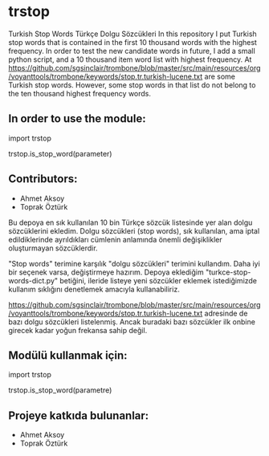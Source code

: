# trstop
Turkish Stop Words  Türkçe Dolgu Sözcükleri
In this repository I put Turkish stop words that is contained in the first 10 thousand words with the highest frequency.
In order to test the new candidate words in future, I add a small python script, and a 10 thousand item word list with highest frequency.
At https://github.com/sgsinclair/trombone/blob/master/src/main/resources/org/voyanttools/trombone/keywords/stop.tr.turkish-lucene.txt are some Turkish stop words. However, some stop words in that list do not belong to the ten thousand highest frequency words.

## In order to use the module:

import trstop

trstop.is_stop_word(parameter)

## Contributors:

- Ahmet Aksoy
- Toprak Öztürk

Bu depoya en sık kullanılan 10 bin Türkçe sözcük listesinde yer alan dolgu sözcüklerini ekledim.
Dolgu sözcükleri (stop words), sık kullanılan, ama iptal edildiklerinde ayrıldıkları cümlenin anlamında önemli değişiklikler oluşturmayan sözcüklerdir.

"Stop words" terimine karşılık "dolgu sözcükleri" terimini kullandım. Daha iyi bir seçenek varsa, değiştirmeye hazırım.
Depoya eklediğim "turkce-stop-words-dict.py" betiğini, ileride listeye yeni sözcükler eklemek istediğimizde kullanım sıklığını denetlemek amacıyla kullanabiliriz.

https://github.com/sgsinclair/trombone/blob/master/src/main/resources/org/voyanttools/trombone/keywords/stop.tr.turkish-lucene.txt  adresinde de bazı dolgu sözcükleri listelenmiş. Ancak buradaki bazı sözcükler ilk onbine girecek kadar yoğun frekansa sahip değil.

## Modülü kullanmak için:

import trstop

trstop.is_stop_word(parametre)

## Projeye katkıda bulunanlar:

- Ahmet Aksoy
- Toprak Öztürk

